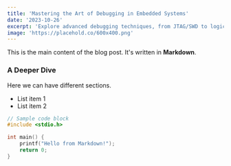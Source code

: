 ```yaml
---
title: 'Mastering the Art of Debugging in Embedded Systems'
date: '2023-10-26'
excerpt: 'Explore advanced debugging techniques, from JTAG/SWD to logic analyzers, that can save you hours of frustration.'
image: 'https://placehold.co/600x400.png'
---
```


This is the main content of the blog post. It's written in **Markdown**.

### A Deeper Dive

Here we can have different sections.

- List item 1
- List item 2

```c
// Sample code block
#include <stdio.h>

int main() {
    printf("Hello from Markdown!");
    return 0;
}
```
